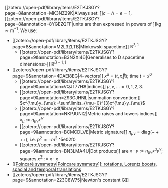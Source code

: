 [[zotero://open-pdf/library/items/E2TKJSGY?page=8&annotation=MK3NZ29K|Always set: ]]$c=\hbar=e=1$, [[zotero://open-pdf/library/items/E2TKJSGY?page=8&annotation=8YGEZQFF|units are then expressed in powers of ]]$\text{kg}\sim\text{m}^{-1}$.
We use:
- [[zotero://open-pdf/library/items/E2TKJSGY?page=8&annotation=M2L3ZLTB|Minkowski spacetime]] $\mathbb{R}^{3,1}$
	- [[zotero://open-pdf/library/items/E2TKJSGY?page=9&annotation=B3N2XI46|Generalises to D spacetime dimensions>]] $\mathbb{R}^{D-1,1}$
-  [[zotero://open-pdf/library/items/E2TKJSGY?page=9&annotation=4DAEI8EG|4-vectors]] $x^{\mu}=(t,\vec{x})$; time $t=x^0$
	- [[zotero://open-pdf/library/items/E2TKJSGY?page=9&annotation=VQJT77H8|indices]] $\mu, \nu, ...=0,1,2,3$.
	- [[zotero://open-pdf/library/items/E2TKJSGY?page=9&annotation=Z93GJHNL|summation convention:]] $x^{\mu}y_{\mu}:=\sum\limits_{\mu=0}^{3}x^{\mu}y_{\mu}$
	- [[zotero://open-pdf/library/items/E2TKJSGY?page=9&annotation=NKPJUNI2|Metric raises and lowers indices]] $x_{\mu}:=\eta_{\mu \nu}x^\nu$
	- [[zotero://open-pdf/library/items/E2TKJSGY?page=9&annotation=BCMCDLVE|Metric signature]] $\eta_{\mu \nu}=\text{diag}(-+++)$, i.e. $p^2=-m^2$ ^5e02f0
	- [[zotero://open-pdf/library/items/E2TKJSGY?page=9&annotation=BN3LMA4U|Dot products]] are $x \cdot y:=\eta_{\mu\nu}x^{\mu}y^{\nu}$; squares $x^2:=x\cdot x$
- [[[Poincaré symmetry|Poincare symmetry]]: rotations, Lorentz boosts, spacial and temporal translations](zotero://open-pdf/library/items/E2TKJSGY?page=9&annotation=GCESLG3B)
- [[zotero://open-pdf/library/items/E2TKJSGY?page=9&annotation=223C8W75|Newton's constant G]]